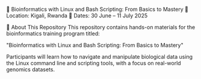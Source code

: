 🧪 Bioinformatics with Linux and Bash Scripting: From Basics to Mastery
📍 Location: Kigali, Rwanda
📅 Dates: 30 June – 11 July 2025

🚀 About This Repository
This repository contains hands-on materials for the bioinformatics training program titled:

"Bioinformatics with Linux and Bash Scripting: From Basics to Mastery"

Participants will learn how to navigate and manipulate biological data using the Linux command line and scripting tools, with a focus on real-world genomics datasets.
